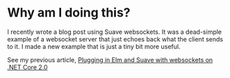 # Why am I doing this?

I recently wrote a blog post using Suave websockets. It was a dead-simple example of a websocket server that just echoes back what the client sends to it. I made a new example that is just a tiny bit more useful.

See my previous article, [Plugging in Elm and Suave with websockets on .NET Core 2.0](https://steemit.com/technology/@marnee/plugging-in-elm-and-suave-with-websockets-on-net-core-2-0)